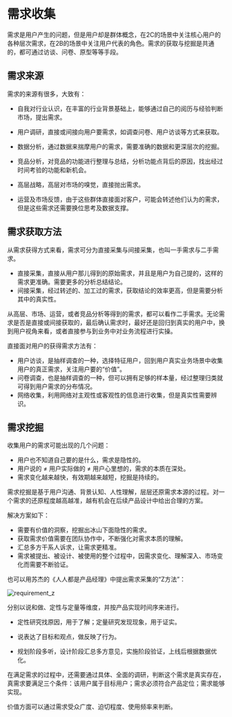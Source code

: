 # 需求收集

需求是用户产生的问题，但是用户却是群体概念，在2C的场景中关注核心用户的各种层次需求，在2B的场景中关注用户代表的角色。需求的获取与挖掘是共通的，都可通过访谈、问卷、原型等等手段。

##  需求来源

需求的来源有很多，大致有：

- 自我对行业认识，在丰富的行业背景基础上，能够通过自己的阅历与经验判断市场，提出需求。
- 用户调研，直接或间接向用户要需求，如调查问卷、用户访谈等方式来获取。

- 数据分析，通过数据来揣摩用户的需求，需要准确的数据和更深层次的挖掘。

- 竞品分析，对竞品的功能进行整理与总结，分析功能点背后的原因，找出经过时间考验的功能和新机会。

- 高层战略，高层对市场的嗅觉，直接抛出需求。

- 运营及市场反馈，由于这些群体直接面对客户，可能会转述他们认为的需求，但是这些需求还需要换位思考及数据支撑。

## 需求获取方法

从需求获得方式来看，需求可分为直接采集与间接采集，也叫一手需求与二手需求。

- 直接采集，直接从用户那儿得到的原始需求，并且是用户为自己提的，这样的需求更准确。需要更多的分析总结结论。
- 间接采集，经过转述的、加工过的需求，获取结论的效率更高，但是需要分析其中的真实性。

从高层、市场、运营，或者竞品分析等得到的需求，都可以看作二手需求。无论需求是否是直接或间接获取的，最后确认需求时，最好还是回归到真实的用户中，换到用户视角来看，或者直接参与到业务中对业务流程进行实操。

直接面对用户的获得需求方法有：

- 用户访谈，是抽样调查的一种，选择特征用户，回到用户真实业务场景中收集用户的真正需求，关注用户要的“价值”。
- 问卷调查，也是抽样调查的一种，但可以拥有足够的样本量，经过整理归类就可得到用户需求的分布情况。
- 网络收集，利用网络对主观性或客观性的信息进行收集，但是真实性需要辨识。

## 需求挖掘

收集用户的需求可能出现的几个问题：

- 用户也不知道自己要的是什么，需求是隐性的。
- 用户说的 ≠ 用户实际做的 ≠ 用户心里想的，需求的本质在深处。
- 需求变化越来越快，有效期越来越短，挖掘是持续的。

需求挖掘是基于用户沟通、背景认知、人性理解，层层还原需求本源的过程。对一个需求的还原程度越高越准，越有机会在后续产品设计中给出合理的方案。

解决方案如下：

- 需要有价值的洞察，挖掘出冰山下面隐性的需求。
- 获取需求价值需要在团队协作中，不断强化对需求本质的理解。
- 汇总多方干系人诉求，让需求更精准。
- 需求被提出、被设计、被使用的整个过程中，因需求变化、理解深入、市场变化而需要不断验证。

也可以用苏杰的《人人都是产品经理》中提出需求采集的“Z方法”：

![requirement_z](D:\workspace\book\techworld\product\pm\requirement_z.png)

分别以说和做、定性与定量等维度，并按产品实现时间序来进行。

- 定性研究找原因，用于了解；定量研究发现现象，用于证实。
- 说表达了目标和观点，做反映了行为。

- 规划阶段多听，设计阶段汇总多方意见，实施阶段验证，上线后根据数据优化。

在满足需求的过程中，还需要通过具体、全面的调研，判断这个需求是真实存在，真需求要满足三个条件：该用户属于目标用户；需求必须符合产品定位；需求能够实现。

价值方面可以通过需求受众广度、迫切程度、使用频率来判断。

